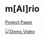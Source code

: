 # m[AI]rio

[Project Paper](https://drive.google.com/file/d/0B1vA3X5puQ1aM3gxdW8tSldDeEVadzFqUWctYXZseGVULTQ4/view?usp=sharing)

[![Demo Video](https://img.youtube.com/vi/zMH7UoMoxjU/hqdefault.jpg)](https://www.youtube.com/watch?v=zMH7UoMoxjU)
